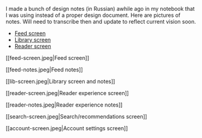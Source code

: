 I made a bunch of design notes (in Russian) awhile ago in my notebook that I was using instead of a proper design document. Here are pictures of notes. Will need to transcribe then and update to reflect current vision soon.

- [Feed screen](https://github.com/ashakirzianov/booka/wiki/Feed-screen "Feed screen specs")
- [Library screen](https://github.com/ashakirzianov/booka/wiki/Library-screen "Library screen specs")
- [Reader screen](https://github.com/ashakirzianov/booka/wiki/Reader-screen "Reader screen specs")

[[feed-screen.jpeg|Feed screen]]

[[feed-notes.jpeg|Feed notes]]

[[lib-screen.jpeg|Library screen and notes]]

[[reader-screen.jpeg|Reader experience screen]]

[[reader-notes.jpeg|Reader experience notes]]

[[search-screen.jpeg|Search/recommendations screen]]

[[account-screen.jpeg|Account settings screen]]
